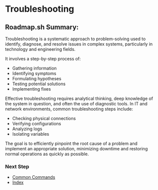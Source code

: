 # Troubleshooting

## Roadmap.sh Summary:
Troubleshooting is a systematic approach to problem-solving used to identify, diagnose, and resolve issues in complex systems, particularly in technology and engineering fields.

It involves a step-by-step process of:
- Gathering information
- Identifying symptoms
- Formulating hypotheses 
- Testing potential solutions
- Implementing fixes

Effective troubleshooting requires analytical thinking, deep knowledge of the system in question, and often the use of diagnostic tools. In IT and network environments, common troubleshooting steps include:

- Checking physical connections
- Verifying configurations
- Analyzing logs
- Isolating variables

The goal is to efficiently pinpoint the root cause of a problem and implement an appropriate solution, minimizing downtime and restoring normal operations as quickly as possible.


### Next Step
- [Common Commands](https://github.com/Sisu-Sus/CyberSec-RoadMap/blob/main/Operating_Systems/Common_Commands.md)
- [Index](https://github.com/Sisu-Sus/CyberSec-RoadMap/blob/main/index.md)
